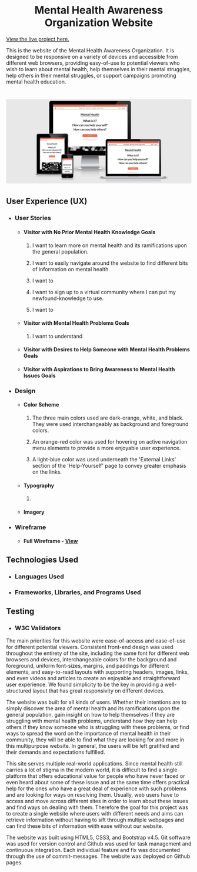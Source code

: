 # <div align="center">Mental Health Awareness Organization Website</div>

[View the live project here.](https://madyark.github.io/MS1-project/ "MHA Organization website")

This is the website of the Mental Health Awareness Organization. It is designed to be responsive on a variety of devices and accessible from different web browsers, providing easy-of-use to 
potential viewers who wish to learn about mental health, help themselves in their mental struggles, help others in their mental struggles, or support campaigns promoting mental health 
education.

# ![The look of the Mental Health Organization Website on different devices showcasing its responsiveness](assets/readme-media/website-responsiveness.PNG)

## User Experience (UX)

- ### User Stories

    - #### Visitor with No Prior Mental Health Knowledge Goals

        1. I want to learn more on mental health and its ramifications upon the general population.

        2. I want to easily navigate around the website to find different bits of information on mental health.

        3. I want to  

        4. I want to sign up to a virtual community where I can put my newfound-knowledge to use. 

        5. I want to 

    - #### Visitor with Mental Health Problems Goals

        1. I want to understand 

    - #### Visitor with Desires to Help Someone with Mental Health Problems Goals

    - #### Visitor with Aspirations to Bring Awareness to Mental Health Issues Goals

- ### Design

    - #### Color Scheme

        1. The three main colors used are dark-orange, white, and black. They were used interchangeably as background and foreground colors. 

        2. An orange-red color was used for hovering on active navigation menu elements to provide a more enjoyable user experience.

        3. A light-blue color was used underneath the 'External Links' section of the 'Help-Yourself' page to convey greater emphasis on the links.

    - #### Typography

        1. 

    - #### Imagery

- ### Wireframe

    - #### Full Wireframe \- [View](assets/wireframes/MS1-wireframes.pdf)

## Technologies Used

- ### Languages Used

- ### Frameworks, Libraries, and Programs Used

## Testing

- ### W3C Validators


The main priorities for this website were ease-of-access and ease-of-use for different potential viewers. Consistent front-end design was used throughout the entirety of the site, including the same font for different web browsers and 
devices, interchangeable colors for the background and foreground, uniform font-sizes, margins, and paddings for different elements, and easy-to-read layouts with supporting headers, images, links, and even videos and articles to create 
an enjoyable and straightforward user experience. We found simplicity to be the key in providing a well-structured layout that has great responsivity on different devices. 

The website was built for all kinds of users. Whether their intentions are to simply discover the area of mental health and its ramifications upon the general population, gain insight on how to help themselves if they are struggling with 
mental health problems, understand how they can help others if they know someone who is struggling with these problems, or find ways to spread the word on the importance of mental health in their community, they will be able to find what 
they are looking for and more in this multipurpose website. In general, the users will be left gratified and their demands and expectations fulfilled. 

This site serves multiple real-world applications. Since mental health still carries a lot of stigma in the modern world, it is difficult to find a single platform that offers educational value for people who have never faced or even heard 
about some of these issue and at the same time offers practical help for the ones who have a great deal of experience with such problems and are looking for ways on resolving them. Usually, web users have to access and move across different 
sites in order to learn about these issues and find ways on dealing with them. Therefore the goal for this project was to create a single website where users with different needs and aims can retrieve information without having to sift 
through multiple webpages and can find these bits of information wiith ease without our website. 

The website was built using HTML5, CSS3, and Bootstrap v4.5. Git software was used for version control and Github was used for task management and continuous integration. Each individual feature and fix was documented through the use of 
commit-messages. The website was deployed on Github pages.
